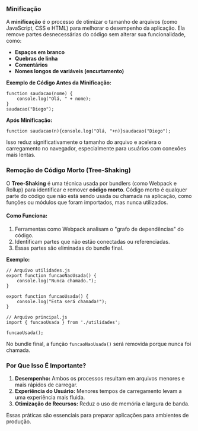 ### **Minificação**

A **minificação** é o processo de otimizar o tamanho de arquivos (como JavaScript, CSS e HTML) para melhorar o desempenho da aplicação. Ela remove partes desnecessárias do código sem alterar sua funcionalidade, como:

- **Espaços em branco**
- **Quebras de linha**
- **Comentários**
- **Nomes longos de variáveis (encurtamento)**

**Exemplo de Código Antes da Minificação:**

```
function saudacao(nome) {
    console.log("Olá, " + nome);
}
saudacao("Diego");
```

**Após Minificação:**

```
function saudacao(n){console.log("Olá, "+n)}saudacao("Diego");
```

Isso reduz significativamente o tamanho do arquivo e acelera o carregamento no navegador, especialmente para usuários com conexões mais lentas.

### **Remoção de Código Morto (Tree-Shaking)**

O **Tree-Shaking** é uma técnica usada por bundlers (como Webpack e Rollup) para identificar e remover **código morto**. Código morto é qualquer parte do código que não está sendo usada ou chamada na aplicação, como funções ou módulos que foram importados, mas nunca utilizados.

#### Como Funciona:

1. Ferramentas como Webpack analisam o "grafo de dependências" do código.
2. Identificam partes que não estão conectadas ou referenciadas.
3. Essas partes são eliminadas do bundle final.

**Exemplo:**

```
// Arquivo utilidades.js
export function funcaoNaoUsada() {
    console.log("Nunca chamado.");
}

export function funcaoUsada() {
    console.log("Esta será chamada!");
}

// Arquivo principal.js
import { funcaoUsada } from './utilidades';

funcaoUsada();
```

No bundle final, a função `funcaoNaoUsada()` será removida porque nunca foi chamada.

### **Por Que Isso É Importante?**

1. **Desempenho:** Ambos os processos resultam em arquivos menores e mais rápidos de carregar.
2. **Experiência do Usuário:** Menores tempos de carregamento levam a uma experiência mais fluida.
3. **Otimização de Recursos:** Reduz o uso de memória e largura de banda.

Essas práticas são essenciais para preparar aplicações para ambientes de produção.

